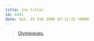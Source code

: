 ```yaml
---
title: (no title)
id: 4341
date: Sat, 25 Feb 2006 07:12:25 +0000
---
```


> [Olympiques.](http://enter.gregstorey.com/2002/02/09/olympiques/)



<iframe class="wp-embedded-content" data-secret="HIAftVx6gQ" frameborder="0" height="338" marginheight="0" marginwidth="0" sandbox="allow-scripts" scrolling="no" security="restricted" src="https://enter.gregstorey.com/2002/02/09/olympiques/embed/#?secret=HIAftVx6gQ" style="position: absolute; clip: rect(1px, 1px, 1px, 1px);" title="“Olympiques.” — Test" width="600"></iframe>





